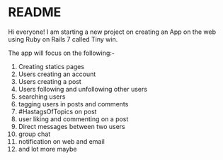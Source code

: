 # README

Hi everyone!
I am starting a new project on creating an App on the web using Ruby on Rails 7 called Tiny win.

The app will focus on the following:-
1. Creating statics pages
2. Users creating an account
3. Users creating a post
4. Users following and unfollowing other users
5. searching users
6. tagging users in posts and comments
7. #HastagsOfTopics on post
9. user liking and commenting on a post
10. Direct messages between two users
11. group chat
12. notification on web and email
13. and lot more maybe
